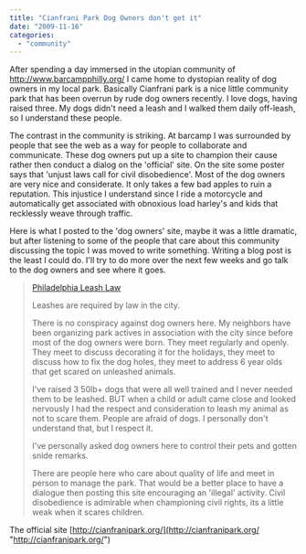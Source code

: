 ```yaml
---
title: "Cianfrani Park Dog Owners don't get it"
date: "2009-11-16"
categories: 
  - "community"
---
```


After spending a day immersed in the utopian community of http://www.barcampphilly.org/ I came home to dystopian reality of dog owners in my local park. Basically Cianfrani park is a nice little community park that has been overrun by rude dog owners recently. I love dogs, having raised three. My dogs didn't need a leash and I walked them daily off-leash, so I understand these people.

The contrast in the community is striking. At barcamp I was surrounded by people that see the web as a way for people to collaborate and communicate. These dog owners put up a site to champion their cause rather then conduct a dialog on the 'official' site. On the site some poster says that 'unjust laws call for civil disobedience'. Most of the dog owners are very nice and considerate. It only takes a few bad apples to ruin a reputation. This injustice I understand since I ride a motorcycle and automatically get associated with obnoxious load harley's and kids that recklessly weave through traffic.

Here is what I posted to the 'dog owners' site, maybe it was a little dramatic, but after listening to some of the people that care about this community discussing the topic I was moved to write something. Writing a blog post is the least I could do. I'll try to do more over the next few weeks and go talk to the dog owners and see where it goes.

> [Philadelphia Leash Law](http://www.amlegal.com/nxt/gateway.dll/Pennsylvania/philadelphia_pa/title10regulationofindividualconductanda/chapter10-100animals?f=templates$fn=document-frameset.htm$q=leash%20$x=server$3.0#LPHit1)
> 
> Leashes are required by law in the city.
> 
> There is no conspiracy against dog owners here. My neighbors have been organizing park actives in association with the city since before most of the dog owners were born. They meet regularly and openly. They meet to discuss decorating it for the holidays, they meet to discuss how to fix the dog holes, they meet to address 6 year olds that get scared on unleashed animals.
> 
> I've raised 3 50lb+ dogs that were all well trained and I never needed them to be leashed. BUT when a child or adult came close and looked nervously I had the respect and consideration to leash my animal as not to scare them. People are afraid of dogs. I personally don't understand that, but I respect it.
> 
> I've personally asked dog owners here to control their pets and gotten snide remarks.
> 
> There are people here who care about quality of life and meet in person to manage the park. That would be a better place to have a dialogue then posting this site encouraging an 'illegal' activity. Civil disobedience is admirable when championing civil rights, its a little weak when it scares children.

The official site [http://cianfranipark.org/](http://cianfranipark.org/ "http://cianfranipark.org/")
